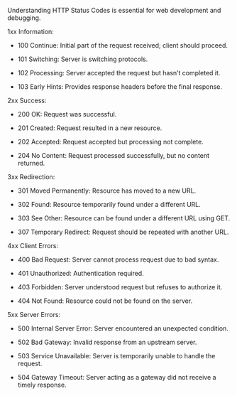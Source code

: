 Understanding HTTP Status Codes is essential for web development and debugging. 

1xx Information:
- 100 Continue: Initial part of the request received; client should proceed.

- 101 Switching: Server is switching protocols.

- 102 Processing: Server accepted the request but hasn’t completed it.

- 103 Early Hints: Provides response headers before the final response.

2xx Success:
- 200 OK: Request was successful.

- 201 Created: Request resulted in a new resource.

- 202 Accepted: Request accepted but processing not complete.

- 204 No Content: Request processed successfully, but no content returned.

3xx Redirection:
- 301 Moved Permanently: Resource has moved to a new URL.

- 302 Found: Resource temporarily found under a different URL.

- 303 See Other: Resource can be found under a different URL using GET.

- 307 Temporary Redirect: Request should be repeated with another URL.

4xx Client Errors:
- 400 Bad Request: Server cannot process request due to bad syntax.

- 401 Unauthorized: Authentication required.

- 403 Forbidden: Server understood request but refuses to authorize it.

- 404 Not Found: Resource could not be found on the server.

5xx Server Errors:
- 500 Internal Server Error: Server encountered an unexpected condition.

- 502 Bad Gateway: Invalid response from an upstream server.

- 503 Service Unavailable: Server is temporarily unable to handle the request.

- 504 Gateway Timeout: Server acting as a gateway did not receive a timely response.